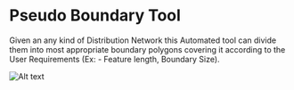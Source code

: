 # Pseudo Boundary Tool

Given an any kind of Distribution Network this Automated tool can divide them into most appropriate boundary polygons covering it according to the User Requirements (Ex: - Feature length, Boundary Size).

![Alt text](https://st.depositphotos.com/2274151/4841/i/450/depositphotos_48410095-stock-photo-sample-blue-square-grungy-stamp.jpg)
